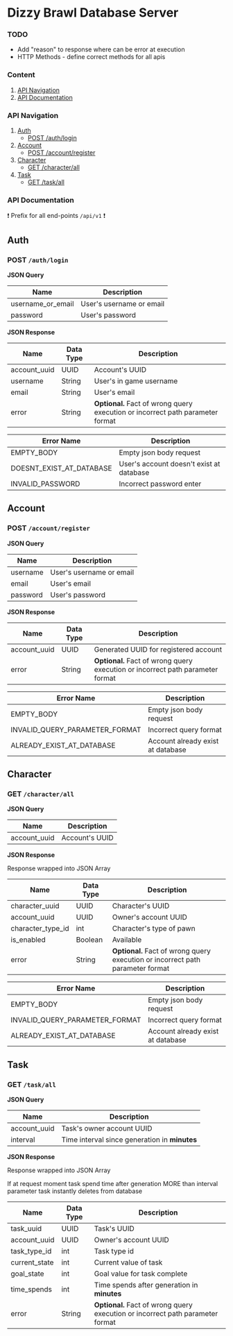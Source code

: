 # Dizzy Brawl Database Server

### TODO

- Add "reason" to response where can be error at execution
- HTTP Methods - define correct methods for all apis

### Content

1. [API Navigation](#api-navigation)
2. [API Documentation](#api-documentation)

### API Navigation

1. [Auth](#auth)
    * [POST /auth/login](#post-authlogin)
2. [Account](#account)
    * [POST /account/register](#post-accountregister)
3. [Character](#character)
    * [GET /character/all](#get-characterall)
4. [Task](#task)
    * [GET /task/all](#get-taskall)

### API Documentation

:exclamation: Prefix for all end-points `/api/v1` :exclamation:

## Auth

### POST `/auth/login`

**JSON Query**

Name                | Description
------------        | -------------
username_or_email   |  User's username or email
password            |  User's password

**JSON Response**

Name                | Data Type     |Description
------------        |-------------  |-------------
account_uuid        | UUID          | Account's UUID
username            | String        | User's in game username
email               | String        | User's email
error               | String        | **Optional.** Fact of wrong query execution or incorrect path parameter format

Error Name                  |Description
------------                |-------------
EMPTY_BODY                  | Empty json body request
DOESNT_EXIST_AT_DATABASE    | User's account doesn't exist at database
INVALID_PASSWORD            | Incorrect password enter

## Account

### POST `/account/register`

**JSON Query**

Name                | Description
------------        | -------------
username            |  User's username or email
email               |  User's email
password            |  User's password

**JSON Response**

Name                | Data Type     |Description
------------        |-------------  |-------------
account_uuid        | UUID          | Generated UUID for registered account
error               | String        | **Optional.** Fact of wrong query execution or incorrect path parameter format

Error Name                      |Description
------------                    |-------------
EMPTY_BODY                      | Empty json body request
INVALID_QUERY_PARAMETER_FORMAT  | Incorrect query format
ALREADY_EXIST_AT_DATABASE       | Account already exist at database

## Character

### GET `/character/all`

**JSON Query**

Name                | Description
------------        | -------------
account_uuid        |  Account's UUID

**JSON Response**

Response wrapped into JSON Array

Name                | Data Type     |Description
------------        |-------------  |-------------
character_uuid      | UUID          | Character's UUID
account_uuid        | UUID          | Owner's account UUID
character_type_id   | int           | Character's type of pawn
is_enabled          | Boolean       | Available 
error               | String        | **Optional.** Fact of wrong query execution or incorrect path parameter format

Error Name                      |Description
------------                    |-------------
EMPTY_BODY                      | Empty json body request
INVALID_QUERY_PARAMETER_FORMAT  | Incorrect query format
ALREADY_EXIST_AT_DATABASE       | Account already exist at database

## Task

### GET `/task/all`

**JSON Query**

Name                | Description
------------        | -------------
account_uuid        |  Task's owner account UUID
interval            |  Time interval since generation in **minutes**

**JSON Response**

Response wrapped into JSON Array

If at request moment task spend time after generation MORE than interval parameter 
task instantly deletes from database

Name                | Data Type     | Description
------------        |-------------  |-------------
task_uuid           | UUID          | Task's UUID
account_uuid        | UUID          | Owner's account UUID
task_type_id        | int           | Task type id
current_state       | int           | Current value of task
goal_state          | int           | Goal value for task complete
time_spends         | int           | Time spends after generation in **minutes** 
error               | String        | **Optional.** Fact of wrong query execution or incorrect path parameter format




